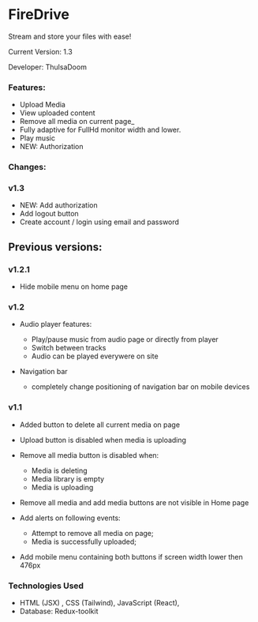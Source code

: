 # FireDrive

Stream and store your files with ease!

Current Version: 1.3

Developer: ThulsaDoom

### Features:

- Upload Media
- View uploaded content
- Remove all media on current page_
- Fully adaptive for FullHd monitor width and lower.
- Play music
- NEW: Authorization

### Changes:

### v1.3

- NEW: Add authorization
- Add logout button
- Create account / login using email and password

## Previous versions:

### v1.2.1

- Hide mobile menu on home page

### v1.2

- Audio player features:
    - Play/pause music from audio page or directly from player
    - Switch between tracks
    - Audio can be played everywere on site


- Navigation bar
    - completely change positioning of navigation bar on mobile devices

### v1.1

- Added button to delete all current media on page
- Upload button is disabled when media is uploading


- Remove all media button is disabled when:
    - Media is deleting
    - Media library is empty
    - Media is uploading


- Remove all media and add media buttons are not visible in Home page


- Add alerts on following events:
    - Attempt to remove all media on page;
    - Media is successfully uploaded;


- Add mobile menu containing both buttons if screen width lower then 476px

### Technologies Used

- HTML (JSX) , CSS (Tailwind), JavaScript (React),
- Database: Redux-toolkit